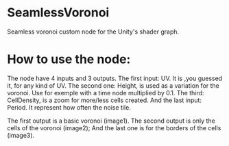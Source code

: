 # SeamlessVoronoi
Seamless voronoi custom node for the Unity's shader graph.

# How to use the node: 
The node have 4 inputs and 3 outputs. The first input: UV. It is ,you guessed it, for any kind of UV. The second one: Height, is used as a variation for the voronoi. Use for exemple with a time node multiplied by 0.1. The third: CellDensity, is a zoom for more/less cells created. And the last input: Period. It represent how often the noise tile.

The first output is a basic voronoi (image1).
The second output is only the cells of the voronoi (image2);
And the last one is for the borders of the cells (image3).
